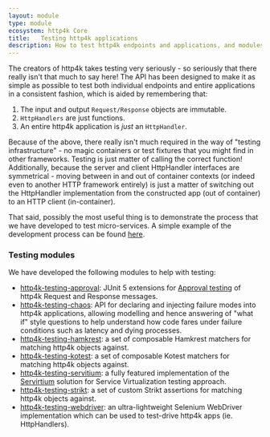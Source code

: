 ```yaml
---
layout: module
type: module
ecosystem: http4k Core
title:   Testing http4k applications
description: How to test http4k endpoints and applications, and modules that support testing
---
```



The creators of http4k takes testing very seriously - so seriously that there really isn't that much to say here! 
The API has been designed to make it as simple as possible to test both individual endpoints and entire applications in a consistent fashion, which is aided by remembering that:

1. The input and output `Request/Response` objects are immutable.
1. `HttpHandlers` are just functions.
1. An entire http4k application is *just* an `HttpHandler`.

Because of the above, there really isn't much required in the way of "testing infrastructure" - no magic containers or test fixtures that you might find in other frameworks. 
Testing is just matter of calling the correct function! Additionally, because the server and client HttpHandler interfaces are symmetrical - moving between in and out of container contexts 
(or indeed even to another HTTP framework entirely) is just a matter of switching out the HttpHandler implementation from the constructed app (out of container) to an HTTP client (in-container).

That said, possibly the most useful thing is to demonstrate the process that we have developed to test micro-services. A simple example of the development process can be found 
[here](/tutorial/tdding_http4k/).

### Testing modules
We have developed the following modules to help with testing:

- [http4k-testing-approval](/ecosystem/http4k/module/approvaltests/): JUnit 5 extensions for [Approval testing](http://approvaltests.com/) of http4k Request and Response messages.
- [http4k-testing-chaos](/ecosystem/http4k/module/chaos/): API for declaring and injecting failure modes into http4k applications, allowing modelling and hence answering of "what if" style questions to help understand how code fares under failure conditions such as latency and dying processes.
- [http4k-testing-hamkrest](/ecosystem/http4k/module/hamkrest/): a set of composable Hamkrest matchers for matching http4k objects against.
- [http4k-testing-kotest](/ecosystem/http4k/module/kotest/): a set of composable Kotest matchers for matching http4k objects against.
- [http4k-testing-servitium](/ecosystem/http4k/module/servicevirtualisation/): a fully featured implementation of the [Servirtium] solution for Service Virtualization testing approach.
- [http4k-testing-strikt](/ecosystem/http4k/module/strikt/): a set of custom Strikt assertions for matching http4k objects against.
- [http4k-testing-webdriver](/ecosystem/http4k/module/webdriver/): an ultra-lightweight Selenium WebDriver implementation which can be used to test-drive http4k apps (ie. HttpHandlers).

[Servirtium]: https://servirtium.dev
